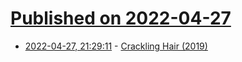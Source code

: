 # [Published on 2022-04-27](index.md)

* [2022-04-27, 21:29:11](https://news.ycombinator.com/item?id=31186043) - [Crackling Hair (2019)](https://craigmedred.news/2019/04/17/crackling-hair/)
